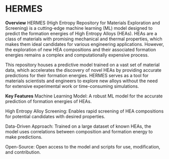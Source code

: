 # HERMES

**Overview**
HERMES (High Entropy Repository for Materials Exploration and Screening) is a cutting-edge machine learning (ML) model designed to predict the formation energies of High Entropy Alloys (HEAs). HEAs are a class of materials with promising mechanical and thermal properties, which makes them ideal candidates for various engineering applications. However, the exploration of new HEA compositions and their associated formation energies remains a complex and computationally expensive process.

This repository houses a predictive model trained on a vast set of material data, which accelerates the discovery of novel HEAs by providing accurate predictions for their formation energies. HERMES serves as a tool for materials scientists and engineers to explore new alloys without the need for extensive experimental work or time-consuming simulations.

**Key Features**
Machine Learning Model: A robust ML model for the accurate prediction of formation energies of HEAs.

High Entropy Alloy Screening: Enables rapid screening of HEA compositions for potential candidates with desired properties.

Data-Driven Approach: Trained on a large dataset of known HEAs, the model uses correlations between composition and formation energy to make predictions.

Open-Source: Open access to the model and scripts for use, modification, and contribution.
